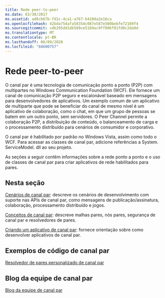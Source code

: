 ```yaml
---
title: Rede peer-to-peer
ms.date: 03/30/2017
ms.assetid: ad6cb67b-fd1c-4ca1-a767-b410da2e16ca
ms.openlocfilehash: 42bda754afa58354c087e587e500bebfe72169f4
ms.sourcegitcommit: cdb295dd1db589ce5169ac9ff096f01fd0c2da9d
ms.translationtype: MT
ms.contentlocale: pt-BR
ms.lasthandoff: 06/09/2020
ms.locfileid: "84600757"
---
```

# <a name="peer-to-peer-networking"></a>Rede peer-to-peer
O canal par é uma tecnologia de comunicação ponto a ponto (P2P) com multipartes no Windows Communication Foundation (WCF). Ele fornece um canal de comunicação P2P seguro e escalonável baseado em mensagens para desenvolvedores de aplicativos. Um exemplo comum de um aplicativo de multiparte que pode se beneficiar do canal de mesmo nível é um aplicativo de colaboração, como o chat, em que um grupo de pessoas se batem em um outro ponto, sem servidores. O Peer Channel permite a colaboração P2P, a distribuição de conteúdo, o balanceamento de carga e o processamento distribuído para cenários de consumidor e corporativo.  
  
 O canal par é habilitado por padrão no Windows Vista, assim como todo o WCF. Para acessar as classes de canal par, adicione referências a System. ServiceModel. dll ao seu projeto.  
  
 As seções a seguir contêm informações sobre a rede ponto a ponto e o uso de classes de canal par para criar aplicativos de rede habilitados para pares.  
  
## <a name="in-this-section"></a>Nesta seção  
 [Cenários de canal par](peer-channel-scenarios.md): descreve os cenários de desenvolvimento com suporte nas APIs de canal par, como mensagens de publicação/assinatura, colaboração, processamento distribuído e jogos.  
  
 [Conceitos de canal par](peer-channel-concepts.md): descreve malhas pares, nós pares, segurança de canal par e resolvedores de pares.  
  
 [Criando um aplicativo de canal par](building-a-peer-channel-application.md): fornece orientação sobre como desenvolver aplicativos de canal par.  
  
## <a name="peer-channel-code-examples"></a>Exemplos de código de canal par  
 [Resolvedor de pares personalizado de canal par](https://docs.microsoft.com/previous-versions/dotnet/netframework-3.5/ms751466(v=vs.90))  
  
## <a name="peer-channel-team-blog"></a>Blog da equipe de canal par  
 [Blog da equipe de canal par](https://docs.microsoft.com/archive/blogs/peerchan/)
